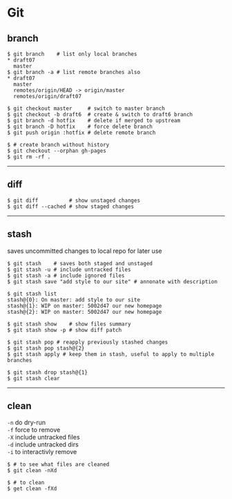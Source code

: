 # Git

## branch

```shell
$ git branch    # list only local branches
* draft07
  master
$ git branch -a # list remote branches also
* draft07
  master
  remotes/origin/HEAD -> origin/master
  remotes/origin/draft07

$ git checkout master     # switch to master branch
$ git checkout -b draft6  # create & switch to draft6 branch
$ git branch -d hotfix    # delete if merged to upstream
$ git branch -D hotfix    # force delete branch
$ git push origin :hotfix # delete remote branch

$ # create branch without history
$ git checkout --orphan gh-pages
$ git rm -rf .
```

---

## diff

```shell
$ git diff          # show unstaged changes
$ git diff --cached # show staged changes
```

---

## stash

saves uncommitted changes to local repo for later use

```shell
$ git stash    # saves both staged and unstaged
$ git stash -u # include untracked files
$ git stash -a # include ignored files
$ git stash save "add style to our site" # annonate with description

$ git stash list
stash@{0}: On master: add style to our site
stash@{1}: WIP on master: 5002d47 our new homepage
stash@{2}: WIP on master: 5002d47 our new homepage

$ git stash show    # show files summary
$ git stash show -p # show diff patch

$ git stash pop # reapply previously stashed changes
$ git stash pop stash@{2}
$ git stash apply # keep them in stash, useful to apply to multiple branches

$ git stash drop stash@{1}
$ git stash clear
```

---

## clean

`-n` do dry-run  
`-f` force to remove  
`-X` include untracked files  
`-d` include untracked dirs  
`-i` to interactivly remove

```shell
$ # to see what files are cleaned
$ git clean -nXd

$ # to clean 
$ get clean -fXd
```
